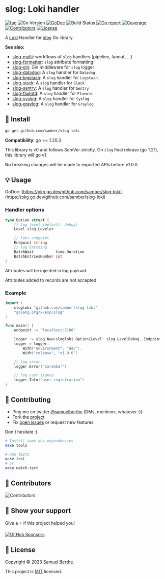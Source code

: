 
# slog: Loki handler

[![tag](https://img.shields.io/github/tag/samber/slog-loki.svg)](https://github.com/samber/slog-loki/releases)
![Go Version](https://img.shields.io/badge/Go-%3E%3D%201.20.3-%23007d9c)
[![GoDoc](https://godoc.org/github.com/samber/slog-loki?status.svg)](https://pkg.go.dev/github.com/samber/slog-loki)
![Build Status](https://github.com/samber/slog-loki/actions/workflows/test.yml/badge.svg)
[![Go report](https://goreportcard.com/badge/github.com/samber/slog-loki)](https://goreportcard.com/report/github.com/samber/slog-loki)
[![Coverage](https://img.shields.io/codecov/c/github/samber/slog-loki)](https://codecov.io/gh/samber/slog-loki)
[![Contributors](https://img.shields.io/github/contributors/samber/slog-loki)](https://github.com/samber/slog-loki/graphs/contributors)
[![License](https://img.shields.io/github/license/samber/slog-loki)](./LICENSE)

A [Loki](https://grafana.com/oss/loki/) Handler for [slog](https://pkg.go.dev/golang.org/x/exp/slog) Go library.

**See also:**

- [slog-multi](https://github.com/samber/slog-multi): workflows of `slog` handlers (pipeline, fanout, ...)
- [slog-formatter](https://github.com/samber/slog-formatter): `slog` attribute formatting
- [slog-gin](https://github.com/samber/slog-gin): Gin middleware for `slog` logger
- [slog-datadog](https://github.com/samber/slog-datadog): A `slog` handler for `Datadog`
- [slog-logstash](https://github.com/samber/slog-logstash): A `slog` handler for `Logstash`
- [slog-slack](https://github.com/samber/slog-slack): A `slog` handler for `Slack`
- [slog-sentry](https://github.com/samber/slog-sentry): A `slog` handler for `Sentry`
- [slog-fluentd](https://github.com/samber/slog-fluentd): A `slog` handler for `Fluentd`
- [slog-syslog](https://github.com/samber/slog-syslog): A `slog` handler for `Syslog`
- [slog-graylog](https://github.com/samber/slog-graylog): A `slog` handler for `Graylog`

## 🚀 Install

```sh
go get github.com/samber/slog-loki
```

**Compatibility**: go >= 1.20.3

This library is v0 and follows SemVer strictly. On `slog` final release (go 1.21), this library will go v1.

No breaking changes will be made to exported APIs before v1.0.0.

## 💡 Usage

GoDoc: [https://pkg.go.dev/github.com/samber/slog-loki](https://pkg.go.dev/github.com/samber/slog-loki)

### Handler options

```go
type Option struct {
	// log level (default: debug)
	Level slog.Leveler

	// loki endpoint
	Endpoint string
	// log batching
	BatchWait          time.Duration
	BatchEntriesNumber int
}
```

Attributes will be injected in log payload.

Attributes added to records are not accepted.

### Example

```go
import (
	slogloki "github.com/samber/slog-loki"
	"golang.org/x/exp/slog"
)

func main() {
	endpoint := "localhost:3100"

	logger := slog.New(slogloki.Option{Level: slog.LevelDebug, Endpoint: endpoint}.NewLokiHandler())
    logger = logger.
        With("environment", "dev").
        With("release", "v1.0.0")

    // log error
    logger.Error("caramba!")

    // log user signup
    logger.Info("user registration")
}
```

## 🤝 Contributing

- Ping me on twitter [@samuelberthe](https://twitter.com/samuelberthe) (DMs, mentions, whatever :))
- Fork the [project](https://github.com/samber/slog-loki)
- Fix [open issues](https://github.com/samber/slog-loki/issues) or request new features

Don't hesitate ;)

```bash
# Install some dev dependencies
make tools

# Run tests
make test
# or
make watch-test
```

## 👤 Contributors

![Contributors](https://contrib.rocks/image?repo=samber/slog-loki)

## 💫 Show your support

Give a ⭐️ if this project helped you!

[![GitHub Sponsors](https://img.shields.io/github/sponsors/samber?style=for-the-badge)](https://github.com/sponsors/samber)

## 📝 License

Copyright © 2023 [Samuel Berthe](https://github.com/samber).

This project is [MIT](./LICENSE) licensed.
